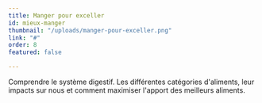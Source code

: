 ```yaml
---
title: Manger pour exceller
id: mieux-manger
thumbnail: "/uploads/manger-pour-exceller.png"
link: "#"
order: 8
featured: false

---
```

Comprendre le système digestif. Les différentes catégories d'aliments, leur impacts sur nous et comment maximiser l'apport des meilleurs aliments.
